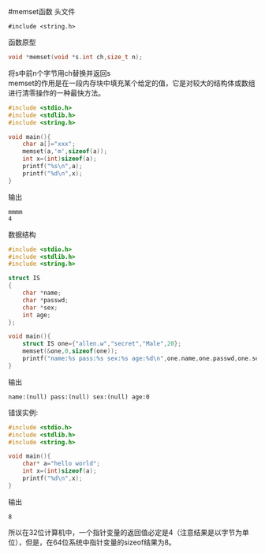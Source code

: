 #memset函数
头文件
```text
#include <string.h>
```
函数原型
```c
void *memset(void *s.int ch,size_t n);
```
将s中前n个字节用ch替换并返回s			
memset的作用是在一段内存块中填充某个给定的值，它是对较大的结构体或数组进行清零操作的一种最快方法。
```c
#include <stdio.h>
#include <stdlib.h>
#include <string.h>

void main(){
	char a[]="xxx";
	memset(a,'m',sizeof(a));
	int x=(int)sizeof(a);
	printf("%s\n",a);
	printf("%d\n",x);
}
```
输出
```text
mmmm
4
```
数据结构
```c
#include <stdio.h>
#include <stdlib.h>
#include <string.h>

struct IS
{
	char *name;
	char *passwd;
	char *sex;
	int age;
};

void main(){
	struct IS one={"allen.w","secret","Male",20};
	memset(&one,0,sizeof(one));
	printf("name:%s pass:%s sex:%s age:%d\n",one.name,one.passwd,one.sex,one.age);
}
```
输出
```text
name:(null) pass:(null) sex:(null) age:0
```
错误实例:
```c
#include <stdio.h>
#include <stdlib.h>
#include <string.h>

void main(){
	char* a="hello world";
	int x=(int)sizeof(a);
	printf("%d\n",x);
}
```
输出
```text
8
```
所以在32位计算机中，一个指针变量的返回值必定是4（注意结果是以字节为单位），但是，在64位系统中指针变量的sizeof结果为8。